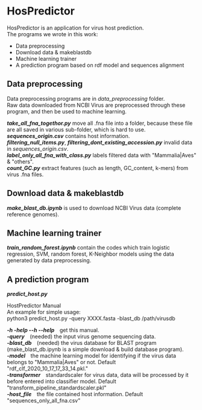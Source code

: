 # HosPredictor

HosPredictor is an application for virus host prediction.  
The programs we wrote in this work:  
* Data preprocessing  
* Download data & makeblastdb  
* Machine learning trainer  
* A prediction program based on rdf model and sequences alignment  

## Data preprocessing

Data preprocessing programs are in *data_preprocessing* folder.  
Raw data downloaded from NCBI Virus are preprocessed through these program, and then be used to machine learning.  

***take_all_fna_togethor.py*** move all .fna file into a folder, because these file are all saved in various sub-folder, which is hard to use.  
***sequences_origin.csv*** contains host information.  
***filtering_null_items.py***, ***filtering_dont_existing_accession.py*** invalid data in *sequences_origin.csv*.  
***label_only_all_fna_with_class.py*** labels filtered data with "Mammalia|Aves" & "others".  
***count_GC.py*** extract features (such as length, GC_content, k-mers) from virus .fna files.  

## Download data & makeblastdb

***make_blast_db.ipynb*** is used to download NCBI Virus data (complete reference genomes).  

## Machine learning trainer

***train_random_forest.ipynb*** contain the codes which train logistic regression, SVM, random forest, K-Neighbor models using the data generated by data preprocessing.

## A prediction program

***predict_host.py***  

HostPredictor Manual  
An example for simple usage:  
python3 predict_host.py -query XXXX.fasta -blast_db /path/virusdb  

***-h -help --h --help***&emsp;get this manual.  
***-query***&emsp;(needed) the input virus genome sequencing data.  
***-blast_db***&emsp;(needed) the virus database for BLAST program (make_blast_db.ipynb is a simple download & build database program).  
***-model***&emsp;the machine learning model for identifying if the virus data belongs to "Mammalia|Aves" or not. Default "rdf_clf_2020_10_17_17_33_14.pkl."  
***-transformer***&emsp;standardscaler for virus data, data will be processed by it before entered into classifier model. Default "transform_pipeline_standardscaler.pkl"  
***-host_file***&emsp;the file contained host information. Default "sequences_only_all_fna.csv"  
